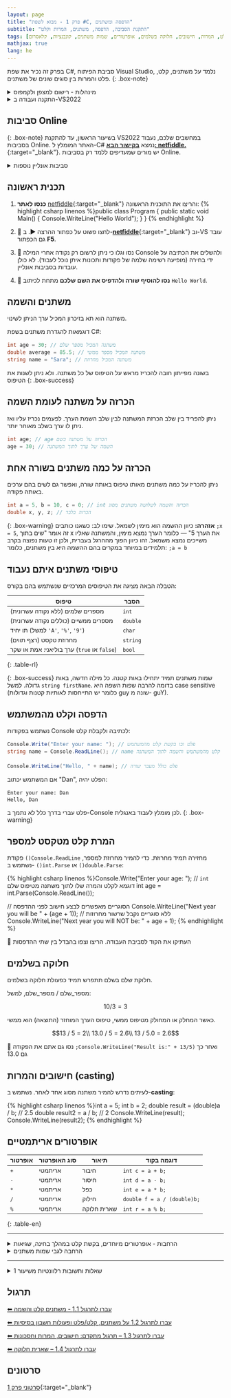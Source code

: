 ```yaml
---
layout: page 
title: "פרק 1 - מבוא לשפת #C, הדפסה ומשתנים" 
subtitle: "התקנת הסביבה, הדפסה, משתנים, המרות וקלט"
tags: [התקנה, קמפוס, מצפן, משתנים, הדפסה, קלט, המרות, חישובים, חלוקה בשלמים, אופרטורים, שמות משתנים, קונבנציות, קלאסרום]
mathjax: true
lang: he
---
```

<!-- https://chatgpt.com/c/67f0f869-af10-800e-8479-c8fd3873432c -->



בפרק זה נכיר את שפת C#, סביבת הפיתוח Visual Studio, נלמד על משתנים, קלט, פלט והמרות בין סוגים שונים של משתנים.
{: .box-note}

<details markdown="1">
<summary>מינהלות - רישום למצפן ולקמפוס</summary>

[רישום למצפן. למורים שעדיין לא נרשמו](https://mpm.education.gov.il/rishum/mobile/rishumOvedOraa/0/homePage){:target="_blank"}

[קלאסרום של  תל-אביב (גיא)](https://classroom.google.com/c/NzY2NTYyODk0OTA5){:target="_blank"}

[קישור לרישום לקמפוס](https://campus.gov.il/){:target="_blank"}

[קישור לקורס יסודות בקמפוס](https://courses.campus.gov.il/courses/course-v1:MoE+EDU_Matric_ComputerScienceA_HE+2023_1/course/){:target="_blank"}

[מצגת החשיפה של ההשתלמות](https://docs.google.com/presentation/d/1bJKwPhASzTI2te4ET5bD9VIVATF2L5ue5iWR3c2c7EI/edit?usp=drivesdk{:target="_blank"})

</details>


<details markdown="1"><summary>התקנה ועבודה ב-VS2022</summary>

## סביבת העבודה (Visual Studio)
התקינו את התוכנה **בזמנכם החופשי.** אני אוכל לעזור ל-3-4 שרוצים עזרה ומעדיפים להתחיל התקנה במהלך השיעור.

סביבת הפיתוח שלנו תהיה Visual Studio 2022, המשמשת לכתיבת קוד בשפת C#. 
[כנסו לקישור והתקינו את גרסת community](https://visualstudio.microsoft.com/vs/community/){:target="_blank"}
{: .box-success}

שימו לב: הקישור הוא **לגרסת ה-Community**. בכל גרסה אחרת תתקעו בבעיית רישוי לאחר מספר שבועות
{: .box-error}



## התקנת ויז'ואל סטודיו 2022 Community

**חשוב לסמן את ה-Workload המסומן כאן**
![alt text](image.png)

**לפניכם סרטון הדרכה קצר, מותאם לצפיה מטלפון, צעד אחר צעד להתקנת סביבת העבודה.**
{% include youtube.html id="yhBm8yLmIkM" %} 

## שלבי יצירת תוכנית חדשה ב-Visual Studio 2022:
1. פתחו פרויקט חדש מסוג Console App.
2. יוצג לפניכם קוד התוכנית הבסיסית:

{% highlight csharp linenos %}namespace ConsoleApp1 
{ 
    class Program 
    { 
        public static void Main(string[] args) 
        { 
            Console.WriteLine("Hello, World!"); 
        } 
    } 
} 
{% endhighlight %}

הריצו את התוכנית בלחיצה על מקש F5 או ⏵, וראו שהיא מדפיסה:

```
Hello, World!
```


## הסבר נוסף: יצירת פרוייקט בויז'ואל סטודיו 2022
לפניכם סרטון הסבר על יצירת פרוייקט חדש. פעמים רבות כל תכנית שלנו תהיה פרוייקט חדש ולכן כדאי לתת שם משמעותי באנגלית לפרוייקט:
{% include youtube.html id="NlFeUFfRkxs" %} 


</details>

## סביבות Online

{: .box-note}
בשיעור הראשון, עד להתקנת VS2022 במחשבים שלכם, נעבוד בסביבות Online. האתר המומלץ ל-C# נמצא [**בקישור הבא: netfiddle.**](https://dotnetfiddle.net/){:target="_blank"}. יש מורים שמעדיפים ללמד רק בסביבות Online.

<details markdown="1"><summary>סביבות אונליין נוספות</summary>  
* [onecompiler קלט מוזר](https://onecompiler.com/csharp), 
* [C#מיקרוסופט אינטרקטיבי ללא קלט](https://learn.microsoft.com/en-us/dotnet/csharp/tour-of-csharp/tutorials/hello-world?tutorial-step=3#code-try-0), 
* [tutorialspoint](https://www.tutorialspoint.com/compile_csharp_online.php), 
* [programiz ללא קלט ולא מגיב](https://www.programiz.com/csharp-programming/online-compiler/), 
</details>

## תכנית ראשונה
1. **כנסו לאתר** [netfiddle](https://dotnetfiddle.net/){:target="_blank"}  והריצו את התוכנית הראשונה:
    {% highlight csharp linenos %}public class Program
    {
        public static void Main()
        {
            Console.WriteLine("Hello World");
        }
    }
    {% endhighlight %}

2. 🧪 לחצו פשוט על כפתור ההרצה ▶. ב-[**netfiddle**](https://dotnetfiddle.net/){:target="_blank"} וב-VS עובד גם הכפתור **F5**.

2. 🧪 נסו וגלו כי ניתן לרשום רק נקודה אחרי המילה Console ולהשלים את הכתיבה על ידי בחירה (מופיעה רשימה שלמה של פקודות ותכונות איתן נוכל לעבוד). לא כולן עובדות בסביבות אונליין. 

2. 🧪 **נסו להוסיף שורה ולהדפיס את השם שלכם** מתחת לכיתוב `Hello World`.

## משתנים והשמה
משתנה הוא תא בזיכרון המכיל ערך הניתן לשינוי.

דוגמאות להגדרת משתנים בשפת C#:

```csharp
int age = 30; // משתנה המכיל מספר שלם
double average = 85.5; // משתנה המכיל מספר ממשי
string name = "Sara"; // משתנה המכיל מחרוזת
```

בשונה מפייתון חובה להכריז מראש על הטיפוס של כל משתנה. ולא ניתן לשנות את הטיפוס
{: .box-success}

## הכרזה על משתנה לעומת השמה
ניתן להפריד בין שלב הכרזת המשתנה לבין שלב השמת הערך. לפעמים נכריז עליו ואז ניתן לו ערך בשלב מאוחר יותר.

```csharp
int age; // age הכרזה על משתנה בשם
age = 30; // השמה של ערך לתוך המשתנה
```


## הכרזה על כמה משתנים בשורה אחת
ניתן להכריז על כמה משתנים מאותו טיפוס באותה שורה, ואפשר גם לשים בהם ערכים באותה פקודה.

```csharp
int a = 5, b = 10, c = 0; // int הכרזה והשמה לשלושה משתנים מסוג
double x, y, z; // הכרזה בלבד
```

{: .box-warning}
**אזהרה:** כיוון ההשמה הוא מימין לשמאל. 
שימו לב: כשאנו כותבים `;x = 5`, זה אומר "שים בתוך x את הערך 5" — כלומר הערך נמצא מימין, והמשתנה שאליו משייכים נמצא משמאל. זהו כיוון הפוך מההרגל בעברית, ולכן זו טעות נפוצה בקרב תלמידים במיוחד במקרים בהם ההשמה היא בין משתנים, כלומר: `;a = b`


## טיפוסי משתנים איתם נעבוד
הטבלה הבאה מציגה את הטיפוסים המרכזיים שנשתמש בהם בקורס:

| טיפוס        | הסבר                                          |
|--------------|-----------------------------------------------|
| מספרים שלמים (ללא נקודה עשרונית)      | `int`                |
| מספרים ממשיים (כוללים נקודה עשרונית)       | `double`       |
| תו יחיד (למשל `'A'`, `'%'`, `'9'`)        | `char`          |
| מחרוזת טקסט (רצף תווים)                   | `string`        |
| ערך בוליאני: אמת או שקר (`true` או `false`)  | `bool`       |
{: .table-rl}



{: .box-success}
שמות משתנים תמיד יתחילו באות קטנה. כל מילה חדשה, באות גדולה. למשל `string firstName`. בדומה להרבה שפות השפה היא case sensitive (כלומר יש התייחסות לאותיות קטנות וגדולות guy שונה מ- guY).

## הדפסה וקלט מהמשתמש
נשתמש בפקודות Console לכתיבה ולקבלת קלט:

```csharp 
Console.Write("Enter your name: "); // פלט ובו בקשת קלט מהמשתמש
string name = Console.ReadLine(); // name קלט מהמשתמש והשמה לתוך המשתנה

Console.WriteLine("Hello, " + name); // פלט כולל מעבר שורה
```

אם המשתמש יכתוב "Dan", הפלט יהיה:

```
Enter your name: Dan
Hello, Dan
```



פלט עברי בדרך כלל לא נתמך ב-Console לכן מומלץ לעבוד באנגלית. 
{: .box-warning}



## המרת קלט מטקסט למספר
פקודת `()Console.ReadLine` מחזירה תמיד מחרוזת. כדי להמיר מחרוזת למספר, נשתמש ב- `()int.Parse` או `()double.Parse`:

{% highlight csharp linenos %}Console.Write("Enter your age: "); 
// `int` דוגמא לקלט והמרה שלו לתוך משתנה מטיפוס שלם
int age = int.Parse(Console.ReadLine()); 

// הסוגריים מאפשרים לבצע חישוב לפני ההדפסה
Console.WriteLine("Next year you will be " + (age + 1)); 
// ללא סוגריים נקבל שרשור מחרוזות
Console.WriteLine("Next year you will NOT be: " + age + 1); 
{% endhighlight %}

🧪 העתיקו את הקוד לסביבת העבודה. הריצו וצפו בהבדל בין שתי ההדפסות

## חלוקה בשלמים
חלוקת שלם בשלם תתפרש תמיד כפעולת חלוקה בשלמים.

מספר_שלם / מספר_שלם, למשל:

$$10 / 3 = 3$$

כאשר המחלק או המחולק מטיפוס ממשי, טיפוס הערך המוחזר (התוצאה) הוא ממשי.

$$13 / 5 = 2\\
13.0 / 5 = 2.6\\
13 / 5.0 = 2.6$$

🧪 נסו גם אתם את הפקודה `;Console.WriteLine("Result is:" + 13/5)` ואחר כך גם 13.0


## חישובים והמרות (casting)
לעיתים נדרש להמיר משתנה מסוג אחד לאחר. נשתמש ב-**casting**:

{% highlight csharp linenos %}int a = 5;
int b = 2;
double result = (double)a / b; // 2.5
double result2 = a / b; // 2
Console.WriteLine(result);
Console.WriteLine(result2); {% endhighlight %}




## אופרטורים אריתמטיים ##

| אופרטור | סוג האופרטור       | תיאור                                      | דוגמה בקוד                       |
|---------|--------------------|---------------------------------------------|----------------------------------|
| `+`     | אריתמטי            | חיבור                                      | `int c = a + b;`                 |
| `-`     | אריתמטי            | חיסור                                       | `int d = a - b;`                 |
| `*`     | אריתמטי            | כפל                                        | `int e = a * b;`                 |
| `/`     | אריתמטי            | חילוק                                      | `double f = a / (double)b;`      |
| `%`     | אריתמטי            | שארית חלוקה                               | `int r = a % b;`                 |
{: .table-en}

---

<details markdown="1">
<summary>הרחבות - אופרטורים מיוחדים, בקשת קלט במהלך בחינה, שגיאות</summary>

## אופרטורים מיוחדים ##

| אופרטור | תפקיד                                                | דוגמא לשימוש מקוצר   | פעולת השמה מקבילה       |
|---------|-------------------------------------------------------|----------------------|--------------------------|
| `++`    | קידום ערך המשתנה ב-1                                 | `mone++`             | `mone = mone + 1;`       |
| `--`    | הקטנת ערך המשתנה ב-1                                | `mone--`             | `mone = mone - 1;`       |
| `+=`    | הגדלת ערך המשתנה בגודל המתואר באגף הימני          | `price += 5;`        | `price = price + 5;`     |
| `-=`    | הקטנת ערך המשתנה בגודל המתואר באגף הימני         | `price -= 9;`        | `price = price - 9;`     |
| `*=`    | הכפלת ערך המשתנה בגודל המתואר באגף הימני         | `price *= 1.17;`     | `price = price * 1.17;`  |
| `/=`    | חילוק ערך המשתנה בגודל המתואר באגף הימני          | `sum /= 5;`          | `sum = sum / 5;`         |
{: .table-en}

אופרטור השמה = כלול [בתכנית הלימודים](https://meyda.education.gov.il/files/CSIT/CS_1-2-4_ver_2-63.pdf#page=55). האופרטורים =%, =/, =*, =-, =+ אינם כלולים משיקולי מב"מ (מניעת בלבול מיותר). לדעתי **מומלץ ללמד לאחר מספר שיעורים**, מפני שאחרת יווצר בלבול מיותר מפני ש-LLM ודוגמאות ברשת ובספרות ישתמשו בקיצורים אלו וחשוב שתלמידים יוכלו לקרוא זאת.
{: .box-note}

 באופן כללי כל דבר ש"אינו בתכנית" אבל הוא חלק בסיסי מהשפה - ניתן להשתמש בו בבגרות.
{: .box-success}

{: .box-success}
קיימות שיטות שונות לקריאת קלט מהמשתמש, [ותכנית הלימודים](https://meyda.education.gov.il/files/CSIT/CS_1-2-4_ver_2-63.pdf#page=56) אינה מתייחסת אליהן באופן ספציפי. בבחינות הבגרות, בכל מקום שיהיה צורך בביצוע פעולת קלט, הצורך ימומש ויתועד כדלקמן:
```קריאה לפעולת קלט שקוראת ומדפיסה ערך מסוג int x = ...// int  ```  או, בקצרה ```קלוט מספר שלם // =  int n ```
**בחינות נערכות בכתב יד עם חומר פתוח מודפס.**


{: .box-error}
**אזהרה:** אם תקלידו קלט שאינו מספרי לפונקציית `int.Parse`, התוכנית תקרוס!

{: .box-note}
איננו מלמדים פונקציות המרה בטוחות כגון `int.TryParse`, ואיננו מלמדים לכידת שגיאות `try catch`

## על ההבדלים בין C# ל- JAVA:
[קישור לעמוד ההבדלים בקמפוס](https://app.campus.gov.il/learning/course/course-v1:MoE+EDU_Matric_ComputerScienceA_HE+2023_1/block-v1:MoE+EDU_Matric_ComputerScienceA_HE+2023_1+type@sequential+block@406b8c0a7da64bdaa85116e8b42c3811/block-v1:MoE+EDU_Matric_ComputerScienceA_HE+2023_1+type@vertical+block@659fd534e88041169d768f5f21c5876d){:target="_blank"}

</details>

<details markdown="1"><summary>הרחבה לגבי שמות משתנים</summary>
## ❌ תווים אסורים בשמות משתנים

**תווים אסורים** בשמות משתנים

```
! @ # $ % ^ & * ( ) - + = ~ ` [ ] { } \ | ; : ' " , . < > / ?
```

* **רווחים** אסורים
* **ספרות (0-9)** לא יכולות להופיע **כתו ראשון**.

---

## ✅ שמות משתנים חוקיים ב-C\#

```csharp
int myVar;
int _index; // משמש לסוגים מיוחדים לפי קונבנציה
int count2;
int ümlaut; // די גרוע
int @int;  // @ שם שהוא מילה שמורה, באמצעות מעקף @ ממש ממש רע
```

כלומר, הקוד שלהלן חוקי, אבל ממש ממש אסור לכתוב ככה:
```csharp
int דירבלק = 7;
Console.WriteLine(דירבלק);
```

---

## ❌ שמות משתנים לא חוקיים ב-C\#

```csharp
int 1stValue;   // Starts with a digit ❌
int my-var;     // Hyphens are not allowed ❌
int class;      // "class" is a reserved keyword ❌
int full name;  // Space not allowed ❌
int %value;     // Special character ❌
```

---


## טיפוסי משתנים נוספים שלא נלמד
יש בשפת C# עוד סוגים רבים של משתנים, אך הם אינם חלק מהתוכנית הלימודית שלנו:

- `short`, `byte`, `sbyte`
- `float`, `decimal`
- `long`, `ulong`
- `BigInteger`
- nullable types: `int?, double?, bool? ...`
- ועוד רבים נוספים...

{: .box-note}
הקורס שלנו מתמקד **בחשיבה אלגוריתמית** ולא במגוון הרחב של טיפוסים שקיימים בשפה מסוימת. לכן, נתרגל את העקרונות בעזרת טיפוסים בסיסיים בלבד.


</details>

---

<details markdown="1"><summary>שאלות ותשובות רלוונטיות משיעור 1</summary>

1. מה משמעות כל השורות `public Class program { public static void Main()}`? אנחנו נשאיר אותן ונדרוש מתלמידים להשאיר אותן בלי להסביר את המשמעות לאורך די הרבה שיעורים (עד שנלמד פעולות). **חשוב לשמור על המבנה הזה** כדי שהתכנית תעבוד. בין היתר, על כל סוגריים מסולסלים שנפתחו יהיו סוגריים מסולסלים שיסגרו. התבנית הזו מוכנה עבורנו בכל תכנית חדשה שניצור (גם בסביבות אונליין וגם ב-VS2022)

1. למה ב-VS2022 כתוב `internal class Program` ולא `public class Program`? אנחנו לא נתעמק בהבדל ובמשמעות של access modifiers בקורס יסודות. אין מניעה להשאיר את זה ככה, ואפשר גם לרשום את המילה `public` במקום המילה `internal`. בבחינות להנחות את התלמידים לרשום `public`.

1. למה יש ב- netfiddle `using System` ובמחשבים מסויימים בכיתה ובבית הספר עוד הרבה שורות אחרות של `using` ? אלו דברים שהתוכנית צריכה כדי לרוץ. לא את כולם. יש הבדלי גרסאות בין סביבות אונליין וסביבות מקומיות, הבדלי גרסאות בין מחשבים שונים במעבדה, ובין בתי ספר. בהתקנות חדשות של VS2022 תרוץ גרסת net9 שבה לא מופיעים כרגע `using`. (אלו קריאות לספריות שכן/לא צריך בהתאם לגרסה). תזרמו עם מה שיש אצלכם במחשב. 

1. הדגשתי בשיעור שיהיו מקרים שבהם נפתחה תכנית חדשה שבה חסר המבנה `public Class program { public static void Main()}`. זה יקרה כאשר לא סומנה התיבה `do not use top level statements`, ואין מה לנסות להוסיף/לתקן ידנית (זה לא יעבוד). **תיצרו מחדש תכנית**. ברגע שלמורה יש מספיק ידע, אפשר גם לעבוד עם תכניות שאין בהם את המסגרת הזו של `public Class program { public static void Main()}` אבל בסופו של דבר זה יפגע במידה מסויימת בהמשך הלמידה, כשמגיעים לפעולות (פונקציות) ובמיוחד למחלקות. אתם מקבלים פשטות וקריאות אבל פוגעים קצת בעתיד. בנוסף המצגות בקמפוס וכמעט כל מצגת אחרת שתעבדו איתה או חומר חיצוני יכילו את המבנה המקובל. בבחינות כל תכנית ראשית תתחיל תמיד ב `()public static Void Main`

1. ראינו שב-netfiddle חשוב ליצור משתמש ולשמור תכניות - אונליין באתר שלהם. ב-vs2022 התכניות נוצרות על המחשב עצמו. אם אתם עובדים על מחשב הכיתה תאבדו חומרים - חשוב להעתיק אותם למסמך. זה יכול להיות למשל מסמך בקלאסרום. או כל מסמך שיתופי שילווה אתכם. זה יכול להיות גם דיסק און קי. לא נלמד טכניקות מתקדמות יותר של עבודה עם github. לפחות לא בחודש הקרוב. חשוב להשאיר את התכניות של VS2022 במקום האחיד שבו התוכנה בוחרת לשים אותם. **נראה כיצד לשנות את מקום השמירה כדי שהחומר ישמר לנו בענן (בשיעור אחר)**. מסמך שיתופי google docs תמיד ינצח כל סידור אחר שתנסו ליצור בתיקיות במחשב (או טכניקות נוספות שנלמד), מפני שאתם והתלמידים תדביקו לתוכו את הפתרונות בצמוד לשאלות. את זה לא תוכלו לעשות בתוך הקוד (לא ריאלי לחשוב שתספיקו להוסיף עותק של השאלה כולה מעל לקוד. זה מאד מסורבל בגלל האופן שבו עברית ואנגלית משתלבים בהערות).

1. לפחות במחשב אחד במעבדה מורה נתקלה במצב שהתכנית נסגרת לאחר שסיימה לרוץ (ולא ניתן לראות את הפלט). הפתרון אם זה קורה במחשב שלכם, הוא להוסיף כפקודה אחרונה, `;()Console.ReadLine` וזה יגרום לתכנית להמתין. התופעה הזו באה ונעלמה לאורך השנים בגלים. היו גרסאות בהן היה צריך את זה, וגרסאות (כמו למשל כיום, יוני 2025 net9 בהן אין את הבעיה). הרצה עם **Ctrl+F5** גם עוקפת את הבעיה אבל זה לא פתרון טוב (נלמד בעתיד על ההבדל בין **F5** ל- **Ctrl+F5**)

1. מורה אחת נתקלה בשגיאה שבה התכנית לא הסכימה לרוץ עם הודעת שגיאה **Error writing file** זה קורה כאשר נשאר חלון Console שלא נסגר. גם זו מחלה תלויית גרסה.

</details>

## תרגול
[⬅ עברו לתרגול 1.1 - משתנים קלט והשמה](/cs/Chapter1Ex1.1)

[⬅ עברו לתרגול 1.2 על משתנים, קלט/פלט ופעולות חשבון בסיסיות](/cs/Chapter1Ex1.2)

[⬅ עברו לתרגול 1.3 – תרגול מתקדם: חישובים, המרות וחסכונות](/cs/Chapter1Ex1.3)

[⬅ עברו לתרגול 1.4 – שארית חלוקה](/cs/Chapter1Ex1.4)

## סרטונים
[סרטוני פרק 1](https://youtube.com/playlist?list=PLw4P_RdfuzSirWjKrYrwudzauSKkwqC1z&si=7_UxQuHnK-BcW1k8){:target="_blank"}